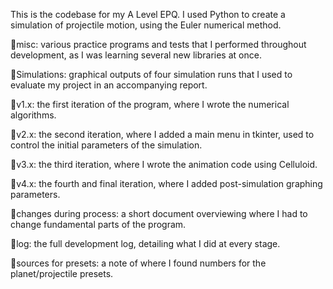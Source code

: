 This is the codebase for my A Level EPQ. I used Python to create a simulation of projectile motion, using the Euler numerical method.

📁misc: various practice programs and tests that I performed throughout development, as I was learning several new libraries at once.

📁Simulations: graphical outputs of four simulation runs that I used to evaluate my project in an accompanying report.

📁v1.x: the first iteration of the program, where I wrote the numerical algorithms.

📁v2.x: the second iteration, where I added a main menu in tkinter, used to control the initial parameters of the simulation.

📁v3.x: the third iteration, where I wrote the animation code using Celluloid.

📁v4.x: the fourth and final iteration, where I added post-simulation graphing parameters.

📄changes during process: a short document overviewing where I had to change fundamental parts of the program.

📄log: the full development log, detailing what I did at every stage.

📄sources for presets: a note of where I found numbers for the planet/projectile presets.

